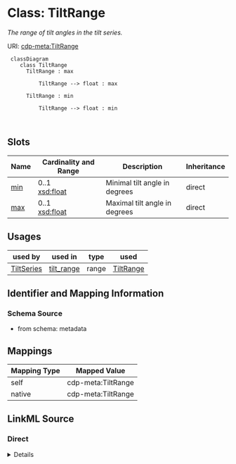 # Class: TiltRange


_The range of tilt angles in the tilt series._





URI: [cdp-meta:TiltRange](metadataTiltRange)




```mermaid
 classDiagram
    class TiltRange
      TiltRange : max
        
          TiltRange --> float : max
        
      TiltRange : min
        
          TiltRange --> float : min
        
      
```




<!-- no inheritance hierarchy -->


## Slots

| Name | Cardinality and Range | Description | Inheritance |
| ---  | --- | --- | --- |
| [min](min.md) | 0..1 <br/> [xsd:float](http://www.w3.org/2001/XMLSchema#float) | Minimal tilt angle in degrees | direct |
| [max](max.md) | 0..1 <br/> [xsd:float](http://www.w3.org/2001/XMLSchema#float) | Maximal tilt angle in degrees | direct |





## Usages

| used by | used in | type | used |
| ---  | --- | --- | --- |
| [TiltSeries](TiltSeries.md) | [tilt_range](tilt_range.md) | range | [TiltRange](TiltRange.md) |






## Identifier and Mapping Information







### Schema Source


* from schema: metadata





## Mappings

| Mapping Type | Mapped Value |
| ---  | ---  |
| self | cdp-meta:TiltRange |
| native | cdp-meta:TiltRange |





## LinkML Source

<!-- TODO: investigate https://stackoverflow.com/questions/37606292/how-to-create-tabbed-code-blocks-in-mkdocs-or-sphinx -->

### Direct

<details>
```yaml
name: TiltRange
description: The range of tilt angles in the tilt series.
from_schema: metadata
attributes:
  min:
    name: min
    description: Minimal tilt angle in degrees
    from_schema: metadata
    exact_mappings:
    - cdp-common:tiltseries_tilt_min
    rank: 1000
    alias: min
    owner: TiltRange
    domain_of:
    - TiltRange
    range: float
    inlined: true
    inlined_as_list: true
  max:
    name: max
    description: Maximal tilt angle in degrees
    from_schema: metadata
    exact_mappings:
    - cdp-common:tiltseries_tilt_max
    rank: 1000
    alias: max
    owner: TiltRange
    domain_of:
    - TiltRange
    range: float
    inlined: true
    inlined_as_list: true

```
</details>

### Induced

<details>
```yaml
name: TiltRange
description: The range of tilt angles in the tilt series.
from_schema: metadata
attributes:
  min:
    name: min
    description: Minimal tilt angle in degrees
    from_schema: metadata
    exact_mappings:
    - cdp-common:tiltseries_tilt_min
    rank: 1000
    alias: min
    owner: TiltRange
    domain_of:
    - TiltRange
    range: float
    inlined: true
    inlined_as_list: true
  max:
    name: max
    description: Maximal tilt angle in degrees
    from_schema: metadata
    exact_mappings:
    - cdp-common:tiltseries_tilt_max
    rank: 1000
    alias: max
    owner: TiltRange
    domain_of:
    - TiltRange
    range: float
    inlined: true
    inlined_as_list: true

```
</details>